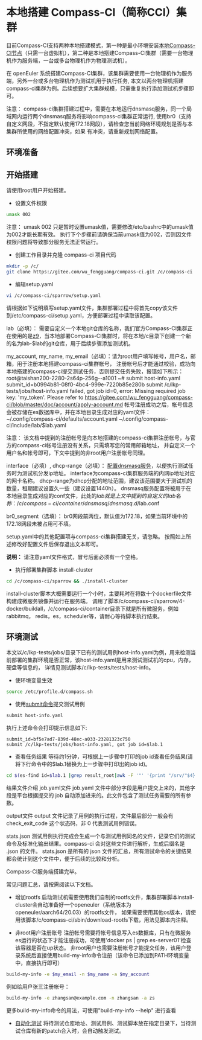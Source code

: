 # 本地搭建 Compass-CI（简称CCI）集群

目前Compass-CI支持两种本地搭建模式，第一种是最小环境安装[本地Compass-CI节点](https://gitee.com/wu_fengguang/compass-ci/blob/master/sparrow/README.md)（只需一台虚拟机），第二种是本地搭建Compass-CI集群（需要一台物理机作为服务端，一台或多台物理机作为物理测试机）。

在 openEuler 系统搭建Compass-CI集群，该集群需要使用一台物理机作为服务端，另外一台或多台物理机作为测试机用于执行任务,
本文以两台物理机搭建compass-ci集群为例。后续想要扩大集群规模，只需重复执行添加测试机步骤即可。

注意：
compass-ci集群搭建过程中，需要在本地运行dnsmasq服务，同一个局域网内运行两个dnsmasq服务将影响compass-ci集群正常运行,
使用br0（支持自定义网段，不指定默认使用172.18网段），请检查您当前网络环境规划是否与本集群所使用的网络配置冲突，如果
有冲突，请重新规划网络配置。

## 环境准备

## 开始搭建
请使用root用户开始搭建。
- 设置文件权限
```bash
umask 002
```
注意：
umask 002 只是暂时设置umask值，需要修改/etc/bashrc中的umask值为002才能长期有效。
执行下个步骤前请确保当前umask值为002，否则因文件权限问题将导致部分服务无法正常运行。

- 创建工作目录并克隆 compass-ci 项目代码
```bash
mkdir -p /c/
git clone https://gitee.com/wu_fengguang/compass-ci.git /c/compass-ci
```

- 编辑setup.yaml
```bash
vi /c/compass-ci/sparrow/setup.yaml
```
请根据如下说明填写setup.yaml文件，集群部署过程中将首先copy该文件到/etc/compass-ci/setup.yaml，方便部署过程中读取该配置。

lab（必填）： 需要自定义一个本地git仓库的名称，我们官方Compass-CI集群正在使用的是[z9](https://gitee.com/wu_fengguang/lab-z9.git)，当本地部署Compass-CI集群时，将在本地/c目录下创建一个新的名为lab-$lab的git仓库，用于后续步骤添加测试机。

my_account, my_name, my_email（必填）：请为root用户填写帐号，用户名，邮箱，用于注册本地搭建compass-ci集群帐号，
注册帐号后才能通过校验，成功向本地搭建的compass-ci提交测试任务，否则提交任务失败，报错如下所示：
root@taishan200-2280-2s64p-256g--a1001 ~# submit host-info.yaml
submit_id=b0994b81-08f0-4bc4-999e-7220b85e280b
submit /c/lkp-tests/jobs/host-info.yaml failed, got job id=0, error: Missing required job key: 'my_token'.
Please refer to https://gitee.com/wu_fengguang/compass-ci/blob/master/doc/account/apply-account.md
帐号注册成功之后，帐号信息会被存储在es数据库中，并在本地目录生成对应的yaml文件：
~/.config/compass-ci/defaults/account.yaml
~/.config/compass-ci/include/lab/$lab.yaml

注意：
该文档中提到的注册帐号是向本地搭建的compass-ci集群注册帐号，与官方的compass-ci帐号注册没有关系，只需填写您的常用邮箱地址，
并自定义一个用户名和帐号即可，下文中提到的非root用户注册帐号同理。

interface（必填）, dhcp-range（必填）： [配置dnsmasq服务](http://www.thekelleys.org.uk/dnsmasq/docs/dnsmasq-man.html)，以便执行测试任务时为测试机分发ip地址。
interface为compass-ci集群服务端的内网ip地址对应的网卡名称。
dhcp-range为dhcp分配的地址范围，建议该范围要大于测试机的数量，租期建议设置久一些（建议设置1440h）。
dnsmasq服务配置将被用于在本地目录生成对应的conf文件，此处的$lab就是上文中提到的自定义的lab名称：
/c/compass-ci/container/dnsmasq/dnsmasq.d/$lab.conf

br0_segment（选填）： br0网段前两位，默认值为172.18，如果当前环境中的172.18网段未被占用可不填。

setup.yaml中的其他配置项与compass-ci集群搭建无关，请忽略。
按照如上所述修改好配置文件后保存退出文本即可。

**说明：**
请注意yaml文件格式，冒号后面必须有一个空格。

- 执行部署集群脚本 install-cluster
```bash
cd /c/compass-ci/sparrow && ./install-cluster
```

install-cluster脚本大概需要运行一个小时，主要耗时在将数十个dockerfile文件构建成微服务镜像并运行在服务端。
调用了脚本/c/compass-ci/sparrow/4-docker/buildall，/c/compass-ci/container目录下就是所有微服务，例如rabbitmq，
redis，es，scheduler等，请耐心等待脚本执行结束。

## 环境测试
本文以/c/lkp-tests/jobs/目录下已有的测试用例host-info.yaml为例，用来检测当前部署的集群环境是否正常，该host-info.yaml是用来测试测试机的cpu，内存，硬盘等信息的，
详情见测试脚本/c/lkp-tests/tests/host-info。
- 使环境变量生效
```bash
source /etc/profile.d/compass.sh
```

- 使用[submit命令](https://gitee.com/wu_fengguang/compass-ci/blob/master/doc/job/submit/submit-job.zh.md)提交测试用例
```bash
submit host-info.yaml
```

执行上述命令会打印提示信息如下:
```
submit_id=bf5e7ad7-839d-48ec-a033-23281323c750
submit /c/lkp-tests/jobs/host-info.yaml, got job id=$lab.1
```

- 查看任务结果
等待约1分钟，可根据上一步骤中打印的job id查看任务结果(请将下行命令中的$lab.1替换为上一步骤中打印出的job id)。
```bash
cd $(es-find id=$lab.1 |grep result_root|awk -F '"' '{print "/srv/"$4}') && ls
```

结果文件介绍
job.yaml文件
job.yaml 文件中部分字段是用户提交上来的，其他字段是平台根据提交的 job 自动添加进来的。此文件包含了测试任务需要的所有参数。

output文件
output 文件记录了用例的执行过程，文件最后部分一般会有 check_exit_code 这个状态码，非 0 代表测试用例错误。

stats.json
测试用例执行完成会生成一个与测试用例同名的文件，记录它们的测试命令及标准化输出结果。compass-ci 会对这些文件进行解析，生成后缀名是 .json 的文件。
stats.json 是所有的 json 文件的汇总，所有测试命令的关键结果都会统计到这个文件中，便于后续的比较和分析。

Compass-CI服务端搭建完毕。

常见问题汇总，请按需阅读以下文档。

- 增加rootfs
启动测试机需要使用我们自制的rootfs文件，集群部署脚本install-cluster会自动准备好一个openeuler（系统版本为openeuler/aarch64/20.03）的rootfs文件，
如果需要使用其他os版本，请使用该脚本/c/compass-ci/sbin/download-rootfs下载，用法见脚本内注释。

- 非root用户注册账号
注册帐号需要将帐号信息写入es数据库，只有在微服务es运行的状态下才能注册成功，可使用'docker ps  | grep es-server01'检查该容器是否在up状态。
非root用户也需要注册帐号才能提交任务，该用户登录系统后直接使用build-my-info命令注册（该命令已添加到PATH环境变量中，直接执行即可）

```bash
build-my-info -e $my_email -n $my_name -a $my_account
```
例如给用户张三注册帐号：
```bash
build-my-info -e zhangsan@example.com -n zhangsan -a zs
```
更多build-my-info命令的用法，可使用"build-my-info --help" 进行查看

- [自动化测试](https://gitee.com/wu_fengguang/compass-ci/blob/master/sparrow/local/test-oss-project.md)
将待测试仓库地址、测试用例、测试脚本放在指定目录下，当待测试仓库有新的patch合入时，会自动触发测试。
